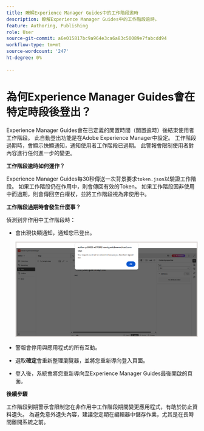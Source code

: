 ```yaml
---
title: 瞭解Experience Manager Guides中的工作階段逾時
description: 瞭解Experience Manager Guides中的工作階段逾時。
feature: Authoring, Publishing
role: User
source-git-commit: a6e015817bc9a964e3ca6a83c50089e7fabcdd94
workflow-type: tm+mt
source-wordcount: '247'
ht-degree: 0%

---
```


# 為何Experience Manager Guides會在特定時段後登出？

Experience Manager Guides會在已定義的閒置時間（閒置逾時）後結束使用者工作階段。 此自動登出功能是在Adobe Experience Manager中設定。 工作階段過期時，會顯示快顯通知，通知使用者工作階段已過期。 此警報會限制使用者對內容進行任何進一步的變更。

**工作階段逾時如何運作？**

Experience Manager Guides每30秒傳送一次背景要求`token.json`以驗證工作階段。 如果工作階段仍在作用中，則會傳回有效的Token。 如果工作階段因非使用中而過期，則會傳回空白權杖，並將工作階段視為非使用中。

**工作階段過期時會發生什麼事？**

偵測到非作用中工作階段時：

- 會出現快顯通知，通知您已登出。

  ![](images/sign-out-prompt.png)

- 警報會停用與應用程式的所有互動。

- 選取&#x200B;**確定**&#x200B;會重新整理瀏覽器，並將您重新導向登入頁面。
- 登入後，系統會將您重新導向至Experience Manager Guides最後開啟的頁面。

**後續步驟**

工作階段到期警示會限制您在非作用中工作階段期間變更應用程式，有助於防止資料遺失。 為避免意外遺失內容，建議您定期在編輯器中儲存作業，尤其是在長時間離開系統之前。





